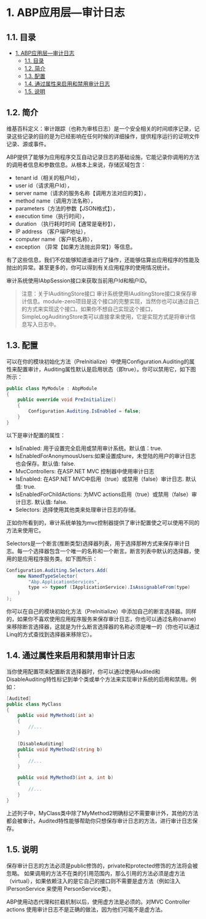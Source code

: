 # 1. ABP应用层—审计日志

## 1.1. 目录

<!-- TOC -->

- [1. ABP应用层—审计日志](#1-abp)
    - [1.1. 目录](#11)
    - [1.2. 简介](#12)
    - [1.3. 配置](#13)
    - [1.4. 通过属性来启用和禁用审计日志](#14)
    - [1.5. 说明](#15)

<!-- /TOC -->

## 1.2. 简介

维基百科定义：审计跟踪（也称为审核日志）是一个安全相关的时间顺序记录，记录这些记录的目的是为已经影响在任何时候的详细操作，提供程序运行的证明文件记录、源或事件。

ABP提供了能够为应用程序交互自动记录日志的基础设施，它能记录你调用的方法的调用者信息和参数信息。从根本上来说，存储区域包含：

- tenant id（相关的租户Id），
- user id（请求用户Id），
- server name（请求的服务名称【调用方法对应的类】），
- method name（调用方法名称），
- parameters（方法的参数【JSON格式】），
- execution time（执行时间），
- duration （执行耗时时间【通常是毫秒】），
- IP address （客户端IP地址），
- computer name（客户机名称），
- exception （异常【如果方法抛出异常】）等信息。

有了这些信息，我们不仅能够知道谁进行了操作，还能够估算出应用程序的性能及抛出的异常。甚至更多的，你可以得到有关应用程序的使用情况统计。

审计系统使用IAbpSession接口来获取当前用户Id和租户ID。

> 注意：关于IAuditingStore接口 审计系统使用IAuditingStore接口来保存审计信息。module-zero项目是这个接口的完整实现，当然你也可以通过自己的方式来实现这个接口。如果你不想自己实现这个接口，SimpleLogAuditingStore类可以直接拿来使用，它是实现方式是将审计信息写入日志中。

## 1.3. 配置

可以在你的模块初始化方法（PreInitialize）中使用Configuration.Auditing的属性来配置审计，Auditing属性默认是启用状态（即true）。你可以禁用它，如下图所示：

```c#
public class MyModule : AbpModule
{
    public override void PreInitialize()
    {
        Configuration.Auditing.IsEnabled = false;
    }
}
```

以下是审计配置的属性：

- IsEnabled: 用于设置完全启用或禁用审计系统。默认值：true.
- IsEnabledForAnonymousUsers:如果设置成ture，未登陆的用户的审计日志也会保存。默认值:  false.
- MvcControllers: 在ASP.NET MVC 控制器中使用审计日志
- IsEnabled: 在ASP.NET MVC中启用（true）或禁用（false）审计日志. 默认值: true.
- IsEnabledForChildActions: 为MVC actions启用（true）或禁用（false）审计日志. 默认值:  false.
- Selectors: 选择使用其他类来处理审计日志的存储。

正如你所看到的，审计系统单独为mvc控制器提供了审计配置使之可以使用不同的方法来使用它。

Selectors是一个断言(推断类型)选择器列表，用于选择那种方式来保存审计日志。每一个选择器包含一个唯一的名称和一个断言。断言列表中默认的选择器，使用的是应用程序服务类。如下图所示：

```c#
Configuration.Auditing.Selectors.Add(
    new NamedTypeSelector(
        "Abp.ApplicationServices",
        type => typeof (IApplicationService).IsAssignableFrom(type)
    )
);
```

你可以在自己的模块初始化方法（PreInitialize）中添加自己的断言选择器。同样的，如果你不喜欢使用应用程序服务来保存审计日志，你也可以通过名称(name)来移除断言选择器，这就是为什么断言选择器的名称必须是唯一的（你也可以通过Linq的方式查找到选择器来移除它）。

## 1.4. 通过属性来启用和禁用审计日志

当你使用配置项来配置断言选择器时，你可以通过使用Audited和DisableAuditing特性标记到单个类或单个方法来实现审计系统的启用和禁用。例如：

```c#
[Audited]
public class MyClass
{
    public void MyMethod1(int a)
    {
        //...
    }

    [DisableAuditing]
    public void MyMethod2(string b)
    {
        //...
    }

    public void MyMethod3(int a, int b)
    {
        //...
    }
}
```

上述列子中，MyClass类中除了MyMethod2明确标记不需要审计外，其他的方法都会被审计。Audited特性能够帮助你只想保存审计日志的方法，进行审计日志保存。

## 1.5. 说明

保存审计日志的方法必须是public修饰的，private和protected修饰的方法将会被忽略。 如果调用的方法不在类的引用范围内，那么引用的方法必须是虚方法（virtual），如果依赖注入的是它自己的接口则不需要是虚方法（例如注入 IPersonService 来使用 PersonService类）。

ABP使用动态代理和拦截机制以后，使用虚方法是必须的。对MVC Controller actions 使用审计日志不是正确的做法，因为他们可能不是虚方法。